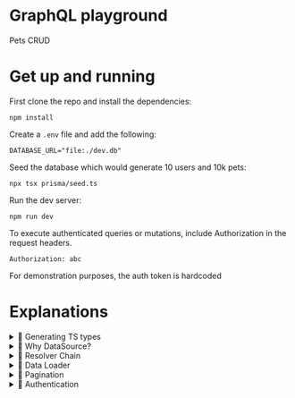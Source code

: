 # GraphQL playground

Pets CRUD

# Get up and running

First clone the repo and install the dependencies:

```
npm install
```

Create a `.env` file and add the following:

```
DATABASE_URL="file:./dev.db"
```

Seed the database which would generate 10 users and 10k pets:

```
npx tsx prisma/seed.ts
```

Run the dev server:

```
npm run dev
```

To execute authenticated queries or mutations, include Authorization in the request headers.

```
Authorization: abc
```

For demonstration purposes, the auth token is hardcoded

# Explanations

<details>
  <summary>🍿 Generating TS types</summary>

---

# Overview

Types are generated from the GraphQL schema using codegen as described here: [Generating TS types](https://www.apollographql.com/docs/apollo-server/workflow/generate-types)

The configuration file can be found at `./codegen.ts`.

# Type Mapping

Here's an example snippet from the configuration:

```js
config: {
    ...,
    mappers: {
      User: "../models#UserModel",
      Pet: "../models#PetModel",
    },
    useIndexSignature: true,
  }
```

Often, the schema from the database or API differs from the GraphQL schema, requiring mapping between the two types.

For instance, consider the `Pet` type in the GraphQL schema:

- **GraphQL Schema**: The `owner` field resolves to a `User` type.
- **Database**: The owner is referenced by a `userId`.

This discrepancy arises because the `Pet` type does not directly include a `userId` field but instead defines an `owner` field. This causes TypeScript type issues in resolvers.

To resolve this, define a `PetModel` type that matches the database structure and configure codegen to use that type instead.

</details>

<details>
  <summary>🍿 Why DataSource?</summary>

---

We can use `fetch` (REST API) or directly query the database in the resolver, so why use a `DataSource`?

Let's say our pets resolvers returns 100 pets then we need to make an additional 100 calls to get the owner info. And if they all have the same owner then we are sending 100 calls to fetch a single onwer.

😱 N+1 issue

```
{
  pets {
    # 1
    id
    owner {
      # N calls for N tracks
      username
    }
  }
}
```

To solve this issue, the datasource help handle caching, deduplication, and errors while resolving operations.

And because it's a common task to fetch data with REST, Apollo provides a dedicated `DataSource` class just for that: see [@apollo/datasource-rest](https://github.com/apollographql/datasource-rest)

Initially,it would stores the request's URL (e.g: `/users/id_1`) before making that request. Then it performs a request and stores the result along with the request's URL in its memoized cache.

If any resolver in the same context attemps the get the same user, it just returns a response from the cache, without making another request.

If we want to share the cached results between multiple context, need to pass the `cache` object to the REST datasource.

Example code:

```ts
const {url} = await startStandaloneServer(server, {
  context: async ({req}) => {
    const token = getTokenFromRequest(req);
    // We'll take Apollo Server's cache
    // and pass it to each of our data sources
    const {cache} = server;

    return {
      dataSources: {
        moviesAPI: new MoviesAPI({cache, token}),
        personalizationAPI: new PersonalizationAPI({cache}),
      },
    };
  },
});
```

We can verify if the cache worked by trying to run the same query multiple times (using Apollo Studioa) and see how fast we got the response the second time.

In this project, we use the datasource pattern to fetch data from the database, but caching is not yet implemented!

- 📚 [Fetching from REST
  ](https://www.apollographql.com/docs/apollo-server/data/fetching-rest)
- 📚 [Lift-off II: Resolvers
  ](https://www.apollographql.com/tutorials/lift-off-part2/03-apollo-restdatasource)

</details>

<details>
  <summary>🍿 Resolver Chain</summary>

---

Suppose we want to include the owner for each pet. One approach is to first fetch all the pets and then map through each pet to fetch its owner

```ts
pets: async (_, _input, {dataSources}) => {
  const pets = await dataSources.pet.getPets();

  const petsWithOwner = pets.map(pet => ({
    ...pet,
    owner: await dataSources.user.getPetOwner(pet.id),
  }));

  return pets;
};
```

However, there is a big issue in this approach. We do the mapping and retriving the user data even when the client query doesn't ask for the `onwer`field.

```
query {
  pets: {
    type
  }
}
```

Thus, instead of putting all the work in the `Query.pets`, we can create another resolver function for `Pet.owner` (see the implementation in `resolvers.ts`)

```ts
Pet: {
    async owner(pet, _, { dataSources }) {
      const owner = await dataSources.user.getPetOwner(pet.userId);

      return owner;
    },
  }
```

</details>

<details>
  <summary>🍿 Data Loader</summary>

---

Use-case: deduplicating and **batching object loads** from a data store. It provides a memoization cache, which avoids loading the same object multiple times during a single GraphQL request.

Suppose we need to fetch the owners of 5 pets. Notice that `userId-2` is duplicated:

```
// pets array:
[
  {
    id: 'pet-1',
    ownerId: 'userId-1'
  },
   {
    id: 'pet-2',
    ownerId: 'userId-2'
  },
   {
    id: 'pet-3',
    ownerId: 'userId-2'
  },
   {
    id: 'pet-4',
    ownerId: 'userId-3'
  },
   {
    id: 'pet-5',
    ownerId: 'userId-4'
  },
]
```

Previously, this required 5 separate requests to fetch the 5 users.

```
- fetchUser(userId-1)
- fetchUser(userId-2)
- fetchUser(userId-2)
- fetchUser(userId-3)
- fetchUser(userId-4)
```

With a dataloader, all 5 IDs are passed in, duplicates are removed, and a single batch request is made to fetch the users:

```
// 1 batch request, with duplicates removed
fetchUsers([userId-1, userId-2, userId-3, userId-4])
```

See the implementation in `src/datasources/user.ts`

- The dataloader requires API support for batch requests.
- The number of objects a data loader receives from a data source should not exceed the number of keys the data loader collected. (For instance, if a data loader requests data for three `users`, it should receive no more than three `users` objects back!)

📚 [Data loaders with TypeScript & Apollo Server](https://www.apollographql.com/tutorials/dataloaders-typescript)

</details>

<details>
  <summary>🍿 Pagination</summary>

---

# Offset Pagination

```sql
SELECT * FROM pets LIMIT 10 OFFSET 50
```

or with graphql

```
type Query {
  pets(limit: Int!, page: Int!): [Pet!]!
}
```

Problems:

- performance issue - database scans all 50 rows to skip them
- slower as offset increases
- inconsistent results - duplicate records if new items added while paginating

# Cursor Pagination

A cursor is a stable identifier that points to an item on the list. Clients can use this cursor to instruct API to give them a number of results before or after this cursor.

```sql
SELECT * FROM pets
WHERE id > 15 -- last id client saw
LIMIT 10
```

or with graphql

```
type Query {
  pets(limit: Int!, after: String): [Pet!]!
}
```

The concept of "page" does not exist in the cursor-based pagination, thus, we cannot skip ahead to any page and we do not know how many pages there are.

Why it's better:

- Uses primary key (already indexed)
- Can jump directly to any id in index
- Consistent performance regardless of page depth
- No missed/duplicated records

In the cursor pagination, the server always provides what the next cursor is. For example:

```
{
  "data": {
      "pets": {
        "next": "1000",
        "items": [{},{},{}]
      }
  }
}
```

# Demo

In this project, we implemented cursor-based pagination using the connection pattern for the `pets` query.

- 📚 [GraphQL Pagination](https://graphql.org/learn/pagination/)
- 📚 [Pagination algorithm - Specifications](https://relay.dev/graphql/connections.htm#sec-Pagination-algorithm)
- 📚 [Prisma Pagination](https://www.prisma.io/docs/orm/prisma-client/queries/pagination)
- 📚 [Project - Metaphysics](https://github.com/artsy/metaphysics)

</details>

<details>
  <summary>🍿 Authentication</summary>

---

# Overview

**Authentication**: Used to identify a user. To determine if they are who they say they are.

- Provide the user to resolvers
- Should not be coupled to a resolver
- Can protect some of Schema and not all of it
- Can provide field level protection

**Authorization**: Used to determine if a user is allowed to perform certain operations on certain resources.

- Should not be coupled to a resolver
- Can provide field level custom rules
- Can authorize some of the schema and not all

# Demo

In this project, we the `user` query requires authentication.

We extract the access token from the request header, decode the user from the token, and add the user to the context. The presence of user in the context indicates an authenticated request.

</details>
